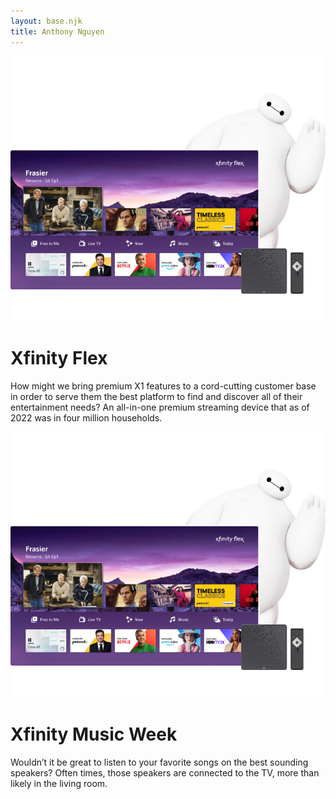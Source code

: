 ```yaml
---
layout: base.njk
title: Anthony Nguyen
---
```


<div class="row homepage-block">
    <div class="col-xs-12 col-md-6 homepage-block-row">
        <img src="/static/img/work/flex/homepage-thumb.png" class="img-responsive" alt="A picture of me as a child in a walker with a macbook pro, it is 100% not edited.">
    </div>
    <div class="col-xs-12 col-md-6 homepage-block-row">
        <h1 class="page-header">Xfinity Flex</h1>
        <p>How might we bring premium X1 features to a cord-cutting customer base in order to serve them the best platform to find and discover all of their entertainment needs? An all-in-one premium streaming device that as of 2022 was in four million households.</p>
    </div>
</div>
<div class="row homepage-block">
    <div class="col-xs-12 col-md-6 homepage-block-row">
        <img src="/static/img/work/flex/homepage-thumb.png" class="img-responsive" alt="A picture of me as a child in a walker with a macbook pro, it is 100% not edited.">
    </div>
    <div class="col-xs-12 col-md-6 homepage-block-row">
        <h1 class="page-header">Xfinity Music Week</h1>
        <p>Wouldn’t it be great to listen to your favorite songs on the best  sounding speakers? Often times, those speakers are connected to the TV,  more than likely in the living room.</p>
    </div>
</div>